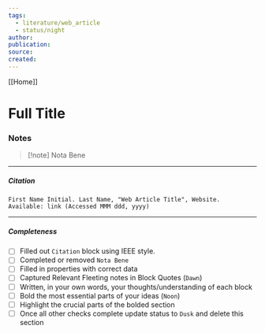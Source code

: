 ```yaml
---
tags:
  - literature/web_article
  - status/night
author: 
publication: 
source: 
created:
---
```

[[Home]]
# Full Title
### Notes

> [!note] Nota Bene

---
##### Citation

```
First Name Initial. Last Name, "Web Article Title", Website.
Available: link (Accessed MMM ddd, yyyy)
```

---
##### Completeness

- [ ] Filled out `Citation` block using IEEE style.
- [ ] Completed or removed `Nota Bene`
- [ ] Filled in properties with correct data
- [ ] Captured Relevant Fleeting notes in Block Quotes (`Dawn`)
- [ ] Written, in your own words, your thoughts/understanding of each block
- [ ] Bold the most essential parts of your ideas (`Noon`)
- [ ] Highlight the crucial parts of the bolded section
- [ ] Once all other checks complete update status to `Dusk` and delete this section